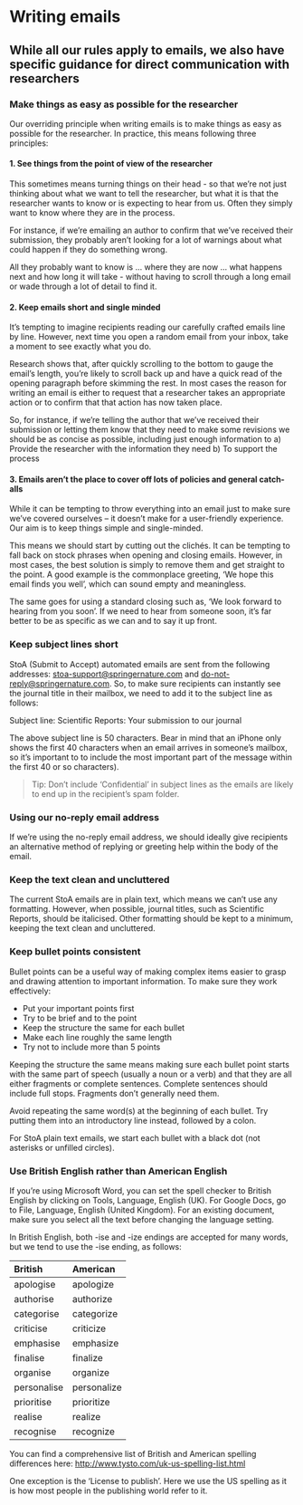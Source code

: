 # Writing emails
## While all our rules apply to emails, we also have specific guidance for direct communication with researchers

### Make things as easy as possible for the researcher

Our overriding principle when writing emails is to make things as easy as possible for the researcher. In practice, this means following three principles:

#### 1. See things from the point of view of the researcher

This sometimes means turning things on their head - so that we’re not just thinking about what we want to tell the researcher, but what it is that the researcher wants to know or is expecting to hear from us. Often they simply want to know where they are in the process.

For instance, if we’re emailing an author to confirm that we’ve received their submission, they probably aren’t looking for a lot of warnings about what could happen if they do something wrong.

All they probably want to know is … where they are now … what happens next and how long it will take - without having to scroll through a long email or wade through a lot of detail to find it.

#### 2. Keep emails short and single minded

It’s tempting to imagine recipients reading our carefully crafted emails line by line. However, next time you open a random email from your inbox, take a moment to see exactly what you do. 
 
Research shows that, after quickly scrolling to the bottom to gauge the email’s length, you’re likely to scroll back up and have a quick read of the opening paragraph before skimming the rest. In most cases the reason for writing an email is either to request that a researcher takes an appropriate action or to confirm that that action has now taken place. 

So, for instance, if we’re telling the author that we’ve received their submission or letting them know that they need to make some revisions we should be as concise as possible, including just enough information to 
a)    Provide the researcher with the information they need
b)    To support the process 

#### 3. Emails aren’t the place to cover off lots of policies and general catch-alls

While it can be tempting to throw everything into an email just to make sure we’ve covered ourselves – it doesn’t make for a user-friendly experience. Our aim is to keep things simple and single-minded. 

This means we should start by cutting out the clichés. It can be tempting to fall back on stock phrases when opening and closing emails. However, in most cases, the best solution is simply to remove them and get straight to the point. A good example is the commonplace greeting, ‘We hope this email finds you well’, which can sound empty and meaningless.

The same goes for using a standard closing such as, ‘We look forward to hearing from you soon’. If we need to hear from someone soon, it’s far better to be as specific as we can and to say it up front.

### Keep subject lines short

StoA (Submit to Accept) automated emails are sent from the following addresses: stoa-support@springernature.com and do-not-reply@springernature.com.  So, to make sure recipients can instantly see the journal title in their mailbox, we need to add it to the subject line as follows:

Subject line: Scientific Reports: Your submission to our journal

The above subject line is 50 characters. Bear in mind that an iPhone only shows the first 40 characters when an email arrives in someone’s mailbox, so it’s important to to include the most important part of the message within the first 40 or so characters). 

> Tip: Don’t include ‘Confidential’ in subject lines as the emails are likely to end up in the recipient’s spam folder.

### Using our no-reply email address

If we’re using the no-reply email address, we should ideally give recipients an alternative method of replying or greeting help within the body of the email. 

### Keep the text clean and uncluttered

The current StoA emails are in plain text, which means we can’t use any formatting. However, when possible, journal titles, such as Scientific Reports, should be italicised. Other formatting should be kept to a minimum, keeping the text clean and uncluttered.

### Keep bullet points consistent

Bullet points can be a useful way of making complex items easier to grasp and drawing attention to important information. 
To make sure they work effectively: 
* Put your important points first
* Try to be brief and to the point
* Keep the structure the same for each bullet
* Make each line roughly the same length
* Try not to include more than 5 points

Keeping the structure the same means making sure each bullet point starts with the same part of speech (usually a noun or a verb) and that they are all either fragments or complete sentences. Complete sentences should include full stops. Fragments don’t generally need them. 

Avoid repeating the same word(s) at the beginning of each bullet. Try putting them into an introductory line instead, followed by a colon. 

For StoA plain text emails, we start each bullet with a black dot (not asterisks or unfilled circles).

### Use British English rather than American English

If you’re using Microsoft Word, you can set the spell checker to British English by clicking on Tools, Language, English (UK). For Google Docs, go to File, Language, English (United Kingdom). For an existing document, make sure you select all the text before changing the language setting. 

In British English, both -ise and -ize endings are accepted for many words, but we tend to use the -ise ending, as follows:

British | American
:----- | :-----
apologise   | apologize  
authorise   | authorize  
categorise   | categorize  
criticise   | criticize  
emphasise   | emphasize  
finalise   | finalize  
organise   | organize  
personalise   | personalize  
prioritise   | prioritize  
realise   | realize  
recognise   | recognize  

You can find a comprehensive list of British and American spelling differences here:
http://www.tysto.com/uk-us-spelling-list.html 

One exception is the ‘License to publish’. Here we use the US spelling as it is how most people in the publishing world refer to it. 
